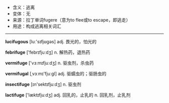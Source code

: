 - <span class="definition">含义：逃离</span>
- <span class="definition">变体：无</span>
- <span class="definition">来源：拉丁单词fugere（意为to flee或to escape，即逃走）</span>
- <span class="definition">用途：构成逃离相关词汇</span>

---

<span class="vocabulary">**lucifugous**</span> [luː'sɪfjʊgəs] adj. 畏光的，怕光的

<span class="vocabulary">**febrifuge**</span> ['febrɪfjuːdʒ] n. 解热药，退热药

<span class="vocabulary">**vermifuge**</span> ['vɜːmɪfjuːdʒ] n. 驱虫剂，杀虫药

<span class="vocabulary">**vermifugal**</span> [ˌvɜːmɪ'fjuːɡl] adj. 驱蠕虫的；驱肠虫的

<span class="vocabulary">**insectifuge**</span> [ɪn'sektɪfjuːdʒ] n. 驱虫剂  

<span class="vocabulary">**lactifuge**</span> ['læktɪfjuːdʒ] adj. 回乳的，止乳的 n. 回乳剂，止乳剂

